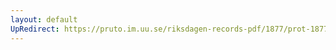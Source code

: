 ```yaml
---
layout: default
UpRedirect: https://pruto.im.uu.se/riksdagen-records-pdf/1877/prot-1877--ak--055.pdf
---
```

